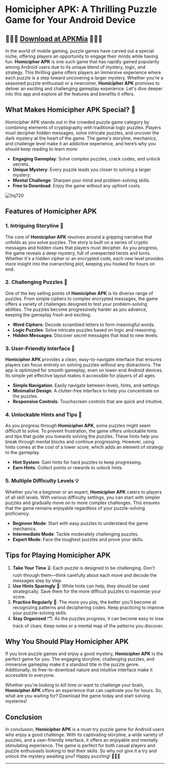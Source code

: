 # Homicipher APK: A Thrilling Puzzle Game for Your Android Device

## ️🎉️🎉️🎉 [Download at APKMia](https://bom.so/r7PLTn) ️🎉️🎉️🎉

In the world of mobile gaming, puzzle games have carved out a special niche, offering players an opportunity to engage their minds while having fun. **Homicipher APK** is one such game that has rapidly gained popularity among Android users due to its unique blend of mystery, logic, and strategy. This thrilling game offers players an immersive experience where each puzzle is a step toward uncovering a larger mystery. Whether you're a seasoned puzzle enthusiast or a newcomer, **Homicipher APK** promises to deliver an exciting and challenging gameplay experience. Let's dive deeper into this app and explore all the features and benefits it offers.

## What Makes Homicipher APK Special? 🤔

Homicipher APK stands out in the crowded puzzle game category by combining elements of cryptography with traditional logic puzzles. Players must decipher hidden messages, solve intricate puzzles, and uncover the dark mystery at the heart of the game. The game's storyline, mechanics, and challenge level make it an addictive experience, and here’s why you should keep reading to learn more:

- **Engaging Gameplay**: Solve complex puzzles, crack codes, and unlock secrets.
- **Unique Mystery**: Every puzzle leads you closer to solving a larger mystery.
- **Mental Challenge**: Sharpen your mind and problem-solving skills.
- **Free to Download**: Enjoy the game without any upfront costs.

![hq720](https://github.com/user-attachments/assets/28c634fb-762c-4224-aa65-76dc82be6908)

## Features of Homicipher APK

### 1. **Intriguing Storyline** 📜

The core of **Homicipher APK** revolves around a gripping narrative that unfolds as you solve puzzles. The story is built on a series of cryptic messages and hidden clues that players must decipher. As you progress, the game reveals a deep mystery, full of unexpected twists and turns. Whether it's a hidden cipher or an encrypted code, each new level provides more insight into the overarching plot, keeping you hooked for hours on end.

### 2. **Challenging Puzzles** 🧩

One of the key selling points of **Homicipher APK** is its diverse range of puzzles. From simple ciphers to complex encrypted messages, the game offers a variety of challenges designed to test your problem-solving abilities. The puzzles become progressively harder as you advance, keeping the gameplay fresh and exciting.

- **Word Ciphers**: Decode scrambled letters to form meaningful words.
- **Logic Puzzles**: Solve intricate puzzles based on logic and reasoning.
- **Hidden Messages**: Discover secret messages that lead to new levels.

### 3. **User-Friendly Interface** 📱

**Homicipher APK** provides a clean, easy-to-navigate interface that ensures players can focus entirely on solving puzzles without any distractions. The app is optimized for smooth gameplay, even on lower-end Android devices. Its simple yet effective layout makes it accessible for players of all ages.

- **Simple Navigation**: Easily navigate between levels, hints, and settings.
- **Minimalist Design**: A clutter-free interface to help you concentrate on the puzzles.
- **Responsive Controls**: Touchscreen controls that are quick and intuitive.

### 4. **Unlockable Hints and Tips** 🔑

As you progress through **Homicipher APK**, some puzzles might seem difficult to solve. To prevent frustration, the game offers unlockable hints and tips that guide you towards solving the puzzles. These hints help you break through mental blocks and continue progressing. However, using hints comes at the cost of a lower score, which adds an element of strategy to the gameplay.

- **Hint System**: Gain hints for hard puzzles to keep progressing.
- **Earn Hints**: Collect points or rewards to unlock hints.

### 5. **Multiple Difficulty Levels** 💡

Whether you're a beginner or an expert, **Homicipher APK** caters to players of all skill levels. With various difficulty settings, you can start with simpler puzzles and gradually move on to more complex challenges. This ensures that the game remains enjoyable regardless of your puzzle-solving proficiency.

- **Beginner Mode**: Start with easy puzzles to understand the game mechanics.
- **Intermediate Mode**: Tackle moderately challenging puzzles.
- **Expert Mode**: Face the toughest puzzles and prove your skills.

## Tips for Playing Homicipher APK

1. **Take Your Time** ⏳: Each puzzle is designed to be challenging. Don't rush through them—think carefully about each move and decode the messages step by step.
2. **Use Hints Sparingly** 🧐: While hints can help, they should be used strategically. Save them for the more difficult puzzles to maximize your score.
3. **Practice Regularly** 🧠: The more you play, the better you'll become at recognizing patterns and deciphering codes. Keep practicing to improve your puzzle-solving skills.
4. **Stay Organized** 🗂️: As the puzzles progress, it can become easy to lose track of clues. Keep notes or a mental map of the patterns you discover.

## Why You Should Play Homicipher APK

If you love puzzle games and enjoy a good mystery, **Homicipher APK** is the perfect game for you. The engaging storyline, challenging puzzles, and immersive gameplay make it a standout title in the puzzle genre. Additionally, its free-to-download nature and intuitive interface make it accessible to everyone.

Whether you're looking to kill time or want to challenge your brain, **Homicipher APK** offers an experience that can captivate you for hours. So, what are you waiting for? Download the game today and start solving mysteries!

## Conclusion

In conclusion, **Homicipher APK** is a must-try puzzle game for Android users who enjoy a good challenge. With its captivating storyline, a wide variety of puzzles, and a user-friendly interface, it offers an enjoyable and mentally stimulating experience. The game is perfect for both casual players and puzzle enthusiasts looking to test their skills. So why not give it a try and unlock the mystery awaiting you? Happy puzzling! 🕵️‍♂️🧩

---
